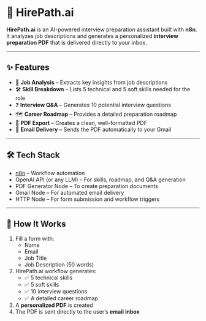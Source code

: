 # 🚀 HirePath.ai

**HirePath.ai** is an AI-powered interview preparation assistant built with **n8n**.  
It analyzes job descriptions and generates a personalized **interview preparation PDF** that is delivered directly to your inbox.  

---

## ✨ Features
- 📄 **Job Analysis** – Extracts key insights from job descriptions  
- 🛠️ **Skill Breakdown** – Lists 5 technical and 5 soft skills needed for the role  
- ❓ **Interview Q&A** – Generates 10 potential interview questions  
- 🗺️ **Career Roadmap** – Provides a detailed preparation roadmap  
- 📑 **PDF Export** – Creates a clean, well-formatted PDF  
- 📧 **Email Delivery** – Sends the PDF automatically to your Gmail  

---

## 🛠️ Tech Stack
- [n8n](https://n8n.io/) – Workflow automation  
- OpenAI API (or any LLM) – For skills, roadmap, and Q&A generation  
- PDF Generator Node – To create preparation documents  
- Gmail Node – For automated email delivery  
- HTTP Node – For form submission and workflow triggers  

---

## 🚀 How It Works
1. Fill a form with:
   - Name  
   - Email  
   - Job Title  
   - Job Description (50 words)  
2. HirePath.ai workflow generates:  
   - ✅ 5 technical skills  
   - ✅ 5 soft skills  
   - ✅ 10 interview questions  
   - ✅ A detailed career roadmap  
3. A **personalized PDF** is created  
4. The PDF is sent directly to the user’s **email inbox**
